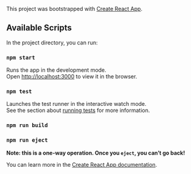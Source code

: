 This project was bootstrapped with [Create React App](https://github.com/facebook/create-react-app).

## Available Scripts

In the project directory, you can run:

### `npm start`

Runs the app in the development mode.<br>
Open [http://localhost:3000](http://localhost:3000) to view it in the browser.

### `npm test`

Launches the test runner in the interactive watch mode.<br>
See the section about [running tests](https://facebook.github.io/create-react-app/docs/running-tests) for more information.

### `npm run build`

### `npm run eject`

**Note: this is a one-way operation. Once you `eject`, you can’t go back!**

You can learn more in the [Create React App documentation](https://facebook.github.io/create-react-app/docs/getting-started).


